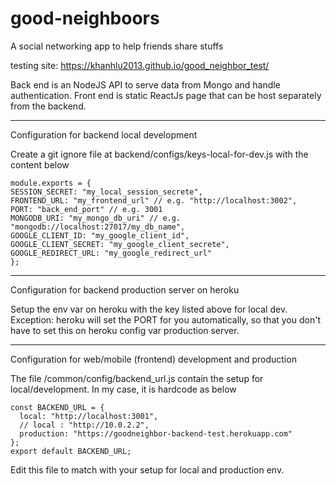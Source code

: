 # good-neighboors

A social networking app to help friends share stuffs

testing site: https://khanhlu2013.github.io/good_neighbor_test/

Back end is an NodeJS API to serve data from Mongo and handle authentication. Front end is static ReactJs page that can be host separately from the backend.

---

Configuration for backend local development

Create a git ignore file at backend/configs/keys-local-for-dev.js with the content below

```
module.exports = {
SESSION_SECRET: "my_local_session_secrete",
FRONTEND_URL: "my_frontend_url" // e.g. "http://localhost:3002",
PORT: "back_end_port" // e.g. 3001
MONGODB_URI: "my_mongo_db_uri" // e.g. "mongodb://localhost:27017/my_db_name",
GOOGLE_CLIENT_ID: "my_google_client_id",
GOOGLE_CLIENT_SECRET: "my_google_client_secrete",
GOOGLE_REDIRECT_URL: "my_google_redirect_url"
};
```

---

Configuration for backend production server on heroku

Setup the env var on heroku with the key listed above for local dev. Exception: heroku will set the PORT for you automatically, so that you don't have to set this on heroku config var production server.

---

Configuration for web/mobile (frontend) development and production

The file /common/config/backend_url.js contain the setup for local/development. In my case, it is hardcode as below

```
const BACKEND_URL = {
  local: "http://localhost:3001",
  // local : "http://10.0.2.2",
  production: "https://goodneighbor-backend-test.herokuapp.com"
};
export default BACKEND_URL;
```

Edit this file to match with your setup for local and production env.
